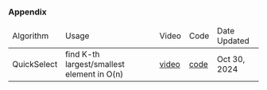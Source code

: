 ### Appendix

<table>
  <thead>
    <td>Algorithm</td>
    <td>Usage</td>
    <td>Video</td>
    <td>Code</td>
    <td>Date Updated</td>
  </thead>
  <tbody>
    <tr>
      <td>QuickSelect</td>
      <td>find K-th largest/smallest element in O(n)</td>
      <td><a href="https://www.youtube.com/watch?v=AqMiMkPOutQ" target="_blank" rel="noopener noreferrer">video</a></td>
      <td><a href="./QuickSelect.py" target="_blank" rel="noopener noreferrer">code</a></td>
      <td>Oct 30, 2024</td>
    </tr>
  </tbody>
</table>
